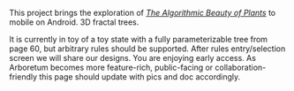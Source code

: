 This project brings the exploration of [*The Algorithmic Beauty of Plants*](http://algorithmicbotany.org/papers/#abop) to mobile on Android. 3D fractal trees.

It is currently in toy of a toy state with a fully parameterizable tree from page 60, but arbitrary rules should be supported. After rules entry/selection screen we will share our designs. You are enjoying early access. As Arboretum becomes more feature-rich, public-facing or collaboration-friendly this page should update with pics and doc accordingly.
